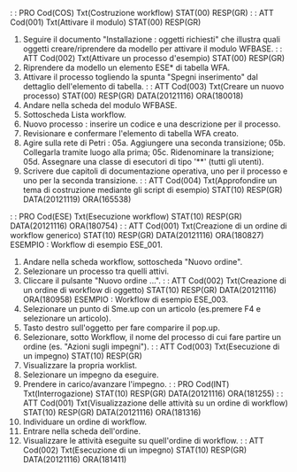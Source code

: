  :  : PRO Cod(COS) Txt(Costruzione workflow) STAT(00) RESP(GR)
 :  : ATT Cod(001) Txt(Attivare il modulo) STAT(00) RESP(GR)
01. Seguire il documento "Installazione :  oggetti richiesti" che illustra quali oggetti creare/riprendere da modello per attivare il modulo WFBASE.
 :  : ATT Cod(002) Txt(Attivare un processo d'esempio) STAT(00) RESP(GR)
01. Riprendere da modello un elemento ESE\* di tabella WFA.
02. Attivare il processo togliendo la spunta "Spegni inserimento" dal dettaglio dell'elemento di tabella.
 :  : ATT Cod(003) Txt(Creare un nuovo processo) STAT(00) RESP(GR) DATA(20121116) ORA(180018)
01. Andare nella scheda del modulo WFBASE.
02. Sottoscheda Lista workflow.
03. Nuovo processo :  inserire un codice e una descrizione per il processo.
04. Revisionare e confermare l'elemento di tabella WFA creato.
05. Agire sulla rete di Petri : 
05a. Aggiungere una seconda transizione;
05b. Collegarla tramite luogo alla prima;
05c. Ridenominare la transizione;
05d. Assegnare una classe di esecutori di tipo '\*\*' (tutti gli utenti).
06. Scrivere due capitoli di documentazione operativa, uno per il processo e uno per la seconda transizione.
 :  : ATT Cod(004) Txt(Approfondire un tema di costruzione mediante gli script di esempio) STAT(10) RESP(GR) DATA(20121119) ORA(165538)


 :  : PRO Cod(ESE) Txt(Esecuzione workflow) STAT(10) RESP(GR) DATA(20121116) ORA(180754)
 :  : ATT Cod(001) Txt(Creazione di un ordine di workflow generico) STAT(10) RESP(GR) DATA(20121116) ORA(180827)
ESEMPIO :  Workflow di esempio ESE_001.
01. Andare nella scheda workflow, sottoscheda "Nuovo ordine".
02. Selezionare un processo tra quelli attivi.
03. Cliccare il pulsante "Nuovo ordine ...".
 :  : ATT Cod(002) Txt(Creazione di un ordine di workflow di oggetto) STAT(10) RESP(GR) DATA(20121116) ORA(180958)
ESEMPIO :  Workflow di esempio ESE_003.
01. Selezionare un punto di Sme.up con un articolo (es.premere F4 e selezionare un articolo).
02. Tasto destro sull'oggetto per fare comparire il pop.up.
03. Selezionare, sotto Workflow, il nome del processo di cui fare partire un ordine (es. "Azioni sugli impegni").
 :  : ATT Cod(003) Txt(Esecuzione di un impegno) STAT(10) RESP(GR)
01. Visualizzare la propria worklist.
02. Selezionare un impegno da eseguire.
03. Prendere in carico/avanzare l'impegno.
 :  : PRO Cod(INT) Txt(Interrogazione) STAT(10) RESP(GR) DATA(20121116) ORA(181255)
 :  : ATT Cod(001) Txt(Visualizzazione delle attività su un ordine di workflow) STAT(10) RESP(GR) DATA(20121116) ORA(181316)
01. Individuare un ordine di workflow.
02. Entrare nella scheda dell'ordine.
03. Visualizzare le attività eseguite su quell'ordine di workflow.
 :  : ATT Cod(002) Txt(Esecuzione di un impegno) STAT(10) RESP(GR) DATA(20121116) ORA(181411)

